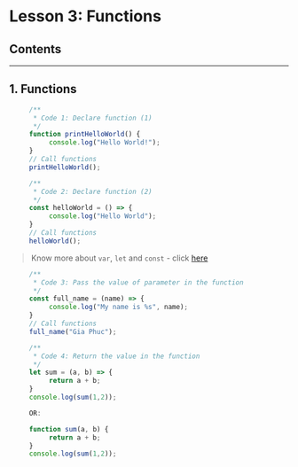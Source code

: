 # Lesson 3: Functions

## Contents

-----
## 1. Functions
```javascript
     /**
      * Code 1: Declare function (1)
      */  
     function printHelloWorld() {
          console.log("Hello World!");
     }
     // Call functions
     printHelloWorld();

     /**
      * Code 2: Declare function (2)
      */ 
     const helloWorld = () => { 
          console.log("Hello World");
     }
     // Call functions
     helloWorld();
```
> Know more about `var`, `let` and `const` - click [here](./../material/VarLetConst.md)
```javascript
     /**
      * Code 3: Pass the value of parameter in the function
      */
     const full_name = (name) => {
          console.log("My name is %s", name);
     }
     // Call functions
     full_name("Gia Phuc");

     /**
      * Code 4: Return the value in the function
      */ 
     let sum = (a, b) => {
          return a + b;
     }
     console.log(sum(1,2));

     OR:

     function sum(a, b) {
          return a + b;
     }
     console.log(sum(1,2));
```